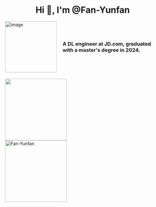 <h1 align="center">Hi 👋, I'm @Fan-Yunfan</h1>

<div style="display: flex; align-items: center; gap: 20px; margin: 20px 0;">
  <img width="167" height="166" alt="image" src="https://github.com/user-attachments/assets/6a6bac85-09d1-4e55-b06a-45c9667e0bfa" />

  <h3 style="margin: 0; flex: 1;">A DL engineer at JD.com, graduated with a master's degree in 2024.</h3>
</div>

<div style="display: flex; justify-content: space-between; align-items: flex-start; width: 100%;">
  <img height="200px" src="https://github-readme-stats.vercel.app/api?username=Fan-Yunfan&hide_title=true&hide_border=true&show_icons=true&line_height=21&theme=dark&count_private=true" />
</div>

<img height="200px" src="https://github-readme-stats.vercel.app/api/top-langs?username=Fan-Yunfan&show_icons=true&theme=dark&locale=en&layout=compact" alt="Fan-Yunfan" />
